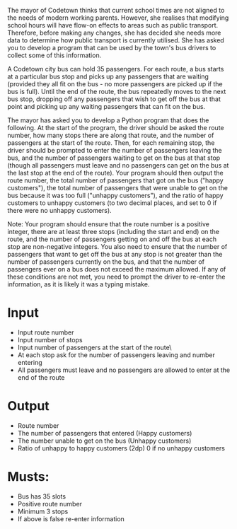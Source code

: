 The mayor of Codetown thinks that current school times are not aligned to the needs of modern working parents. However, she realises that modifying school hours will have flow-on effects to areas such as public transport. Therefore, before making any changes, she has decided she needs more data to determine how public transport is currently utilised. She has asked you to develop a program that can be used by the town's bus drivers to collect some of this information.

A Codetown city bus can hold 35 passengers. For each route, a bus starts at a particular bus stop and picks up any passengers that are waiting (provided they all fit on the bus - no more passengers are picked up if the bus is full). Until the end of the route, the bus repeatedly moves to the next bus stop, dropping off any passengers that wish to get off the bus at that point and picking up any waiting passengers that can fit on the bus.

The mayor has asked you to develop a Python program that does the following. At the start of the program, the driver should be asked the route number, how many stops there are along that route, and the number of passengers at the start of the route. Then, for each remaining stop, the driver should be prompted to enter the number of passengers leaving the bus, and the number of passengers waiting to get on the bus at that stop (though all passengers must leave and no passengers can get on the bus at the last stop at the end of the route). Your program should then output the route number, the total number of passengers that got on the bus ("happy customers"), the total number of passengers that were unable to get on the bus because it was too full ("unhappy customers"), and the ratio of happy customers to unhappy customers (to two decimal places, and set to 0 if there were no unhappy customers).

Note: Your program should ensure that the route number is a positive integer, there are at least three stops (including the start and end) on the route, and the number of passengers getting on and off the bus at each stop are non-negative integers. You also need to ensure that the number of passengers that want to get off the bus at any stop is not greater than the number of passengers currently on the bus, and that the number of passengers ever on a bus does not exceed the maximum allowed. If any of these conditions are not met, you need to prompt the driver to re-enter the information, as it is likely it was a typing mistake.

# Input
* Input route number
* Input number of stops
* Input number of passengers at the start of the route\
* At each stop ask for the number of passengers leaving and number entering
* All passengers must leave and no passengers are allowed to enter at the end of the route

# Output
* Route number
* The number of passengers that entered (Happy customers)
* The number unable to get on the bus (Unhappy customers)
* Ratio of unhappy to happy customers (2dp) 0 if no unhappy customers

# Musts:
* Bus has 35 slots
* Positive route number
* Minimum 3 stops
* If above is false re-enter information